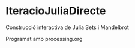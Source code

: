 # IteracioJuliaDirecte
Construcció interactiva de Julia Sets i Mandelbrot


Programat amb processing.org
